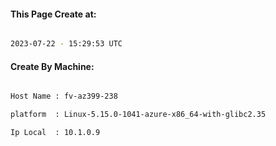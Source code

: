 
   
#### This Page Create at:

```bash

2023-07-22 - 15:29:53 UTC

```

#### Create By Machine:

```bash

Host Name : fv-az399-238

platform  : Linux-5.15.0-1041-azure-x86_64-with-glibc2.35

Ip Local  : 10.1.0.9

```

